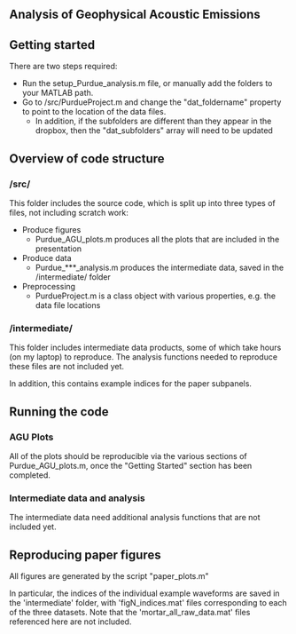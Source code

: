 
## Analysis of Geophysical Acoustic Emissions

## Getting started

There are two steps required:
* Run the setup_Purdue_analysis.m file, or manually add the folders to your MATLAB path.
* Go to /src/PurdueProject.m and change the "dat_foldername" property to point to the location of the data files.
  * In addition, if the subfolders are different than they appear in the dropbox, then the "dat_subfolders" array will need to be updated

## Overview of code structure

### /src/
This folder includes the source code, which is split up into three types of files, not including scratch work:

* Produce figures
  * Purdue_AGU_plots.m produces all the plots that are included in the presentation
* Produce data
  * Purdue_***_analysis.m produces the intermediate data, saved in the /intermediate/ folder
* Preprocessing
  * PurdueProject.m is a class object with various properties, e.g. the data file locations


### /intermediate/
This folder includes intermediate data products, some of which take hours (on my laptop) to reproduce. 
The analysis functions needed to reproduce these files are not included yet.

In addition, this contains example indices for the paper subpanels.


## Running the code

### AGU Plots
All of the plots should be reproducible via the various sections of Purdue_AGU_plots.m, once the "Getting Started" section has been completed.

### Intermediate data and analysis
The intermediate data need additional analysis functions that are not included yet. 


## Reproducing paper figures

All figures are generated by the script "paper_plots.m" 

In particular, the indices of the individual example waveforms are saved in the 'intermediate' folder, with 'figN_indices.mat' files corresponding to each of the three datasets.
Note that the 'mortar_all_raw_data.mat' files referenced here are not included.
